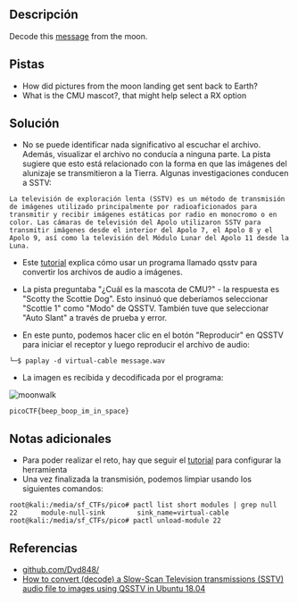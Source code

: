 ## Descripción
Decode this [message](https://jupiter.challenges.picoctf.org/static/fc1edf07742e98a480c6aff7d2546107/message.wav) from the moon.

## Pistas
- How did pictures from the moon landing get sent back to Earth?
- What is the CMU mascot?, that might help select a RX option

## Solución
- No se puede identificar nada significativo al escuchar el archivo. Además, visualizar el archivo no conducía a ninguna parte. La pista sugiere que esto está relacionado con la forma en que las imágenes del alunizaje se transmitieron a la Tierra. Algunas investigaciones conducen a SSTV:

`La televisión de exploración lenta (SSTV) es un método de transmisión de imágenes utilizado principalmente por radioaficionados para transmitir y recibir imágenes estáticas por radio en monocromo o en color. Las cámaras de televisión del Apolo utilizaron SSTV para transmitir imágenes desde el interior del Apolo 7, el Apolo 8 y el Apolo 9, así como la televisión del Módulo Lunar del Apolo 11 desde la Luna.`

- Este [tutorial](https://ourcodeworld.com/articles/read/956/how-to-convert-decode-a-slow-scan-television-transmissions-sstv-audio-file-to-images-using-qsstv-in-ubuntu-18-04) explica cómo usar un programa llamado qsstv para convertir los archivos de audio a imágenes.
- La pista preguntaba "¿Cuál es la mascota de CMU?" - la respuesta es "Scotty the Scottie Dog". Esto insinuó que deberíamos seleccionar "Scottie 1" como "Modo" de QSSTV. También tuve que seleccionar "Auto Slant" a través de prueba y error.

- En este punto, podemos hacer clic en el botón "Reproducir" en QSSTV para iniciar el receptor y luego reproducir el archivo de audio:

```bash()
└─$ paplay -d virtual-cable message.wav  
```

- La imagen es recibida y decodificada por el programa:

![moonwalk](moonwalk.png)


```bash()
picoCTF{beep_boop_im_in_space}
```

## Notas adicionales
- Para poder realizar el reto, hay que seguir el [tutorial](https://ourcodeworld.com/articles/read/956/how-to-convert-decode-a-slow-scan-television-transmissions-sstv-audio-file-to-images-using-qsstv-in-ubuntu-18-04) para configurar la herramienta
- Una vez finalizada la transmisión, podemos limpiar usando los siguientes comandos:

```bash()
root@kali:/media/sf_CTFs/pico# pactl list short modules | grep null
22      module-null-sink        sink_name=virtual-cable
root@kali:/media/sf_CTFs/pico# pactl unload-module 22
```

## Referencias 
- [github.com/Dvd848/](https://github.com/Dvd848/CTFs/blob/master/2019_picoCTF/m00nwalk.md)
- [How to convert (decode) a Slow-Scan Television transmissions (SSTV) audio file to images using QSSTV in Ubuntu 18.04](https://ourcodeworld.com/articles/read/956/how-to-convert-decode-a-slow-scan-television-transmissions-sstv-audio-file-to-images-using-qsstv-in-ubuntu-18-04)